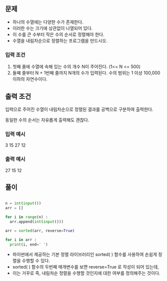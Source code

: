 ## 문제
+ 하나의 수열에는 다양한 수가 존재한다. 
+ 이러한 수는 크기에 상관없이 나열되어 있다. 
+ 이 수를 큰 수부터 작은 수의 순서로 정렬해야 한다. 
+ 수열을 내림차순으로 정렬하는 프로그램을 만드시오.

 

### 입력 조건
1. 첫째 줄에 수열에 속해 있는 수의 개수 N이 주어진다. (1<= N <= 500)
2. 둘째 줄부터 N + 1번째 줄까지 N개의 수가 입력된다. 수의 범위는 1 이상 100,000 이하의 자연수이다.

 

## 출력 조건
입력으로 주어진 수열이 내림차순으로 정렬된 결과를 공백으로 구분하여 출력한다.

동일한 수의 순서는 자유롭게 출력해도 괜찮다.

### 입력 예시
3
15
27
12

### 출력 예시
27 15 12
 

## 풀이
```python

n = int(input())
arr = []

for i in range(n) :
  arr.append(int(input()))

arr = sorted(arr, reverse=True)

for i in arr :
  print(i, end=' ') 
```

+ 파이썬에서 제공하는 기본 정렬 라이브러리인 sorted( ) 함수를 사용하여 손쉽게 정렬을 수행할 수 있다.
+ sorted( ) 함수의 두번째 매개변수를 보면 reverse=True 로 작성이 되어 있는데, 
+ 이는 거꾸로 즉, 내림차순 정렬을 수행할 것인지에 대한 여부를 정의해주는 것이다.
